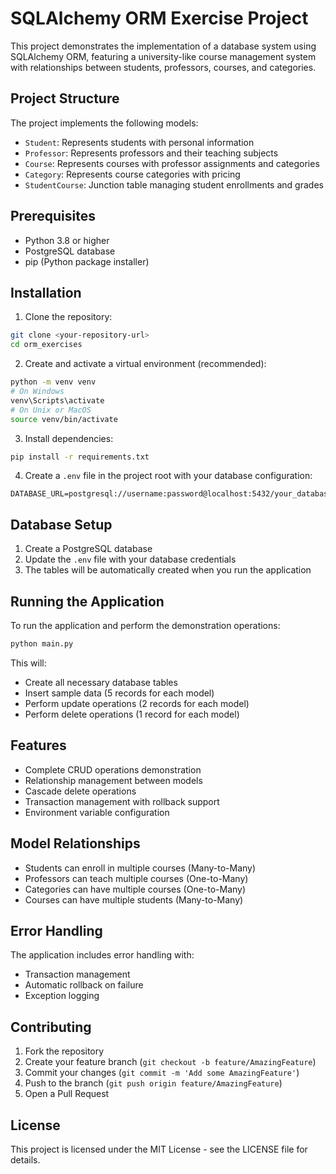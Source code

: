 # SQLAlchemy ORM Exercise Project

This project demonstrates the implementation of a database system using SQLAlchemy ORM, featuring a university-like course management system with relationships between students, professors, courses, and categories.

## Project Structure

The project implements the following models:
- `Student`: Represents students with personal information
- `Professor`: Represents professors and their teaching subjects
- `Course`: Represents courses with professor assignments and categories
- `Category`: Represents course categories with pricing
- `StudentCourse`: Junction table managing student enrollments and grades

## Prerequisites

- Python 3.8 or higher
- PostgreSQL database
- pip (Python package installer)

## Installation

1. Clone the repository:
```bash
git clone <your-repository-url>
cd orm_exercises
```

2. Create and activate a virtual environment (recommended):
```bash
python -m venv venv
# On Windows
venv\Scripts\activate
# On Unix or MacOS
source venv/bin/activate
```

3. Install dependencies:
```bash
pip install -r requirements.txt
```

4. Create a `.env` file in the project root with your database configuration:
```env
DATABASE_URL=postgresql://username:password@localhost:5432/your_database_name
```

## Database Setup

1. Create a PostgreSQL database
2. Update the `.env` file with your database credentials
3. The tables will be automatically created when you run the application

## Running the Application

To run the application and perform the demonstration operations:

```bash
python main.py
```

This will:
- Create all necessary database tables
- Insert sample data (5 records for each model)
- Perform update operations (2 records for each model)
- Perform delete operations (1 record for each model)

## Features

- Complete CRUD operations demonstration
- Relationship management between models
- Cascade delete operations
- Transaction management with rollback support
- Environment variable configuration

## Model Relationships

- Students can enroll in multiple courses (Many-to-Many)
- Professors can teach multiple courses (One-to-Many)
- Categories can have multiple courses (One-to-Many)
- Courses can have multiple students (Many-to-Many)

## Error Handling

The application includes error handling with:
- Transaction management
- Automatic rollback on failure
- Exception logging

## Contributing

1. Fork the repository
2. Create your feature branch (`git checkout -b feature/AmazingFeature`)
3. Commit your changes (`git commit -m 'Add some AmazingFeature'`)
4. Push to the branch (`git push origin feature/AmazingFeature`)
5. Open a Pull Request

## License

This project is licensed under the MIT License - see the LICENSE file for details. 